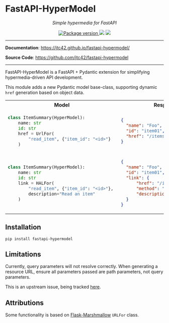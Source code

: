 # FastAPI-HyperModel

<p align="center">
    <em>Simple hypermedia for FastAPI</em>
</p>
<p align="center">
<a href="https://pypi.org/project/fastapi-utils" target="_blank">
    <img src="https://badge.fury.io/py/fastapi-hypermodel.svg" alt="Package version">
</a>
    <img src="https://img.shields.io/pypi/pyversions/fastapi-hypermodel.svg">
    <img src="https://img.shields.io/github/license/jtc42/fastapi-hypermodel.svg">
</p>

---

**Documentation**: <a href="https://jtc42.github.io/fastapi-hypermodel/" target="_blank">https://jtc42.github.io/fastapi-hypermodel/</a>

**Source Code**: <a href="https://github.com/jtc42/fastapi-hypermodel" target="_blank">https://github.com/jtc42/fastapi-hypermodel</a>

---

FastAPI-HyperModel is a FastAPI + Pydantic extension for simplifying hypermedia-driven API development. 

This module adds a new Pydantic model base-class, supporting dynamic `href` generation based on object data.

<table>
<tbody>
<tr>
<th>Model</th>
<th>Response</th>
</tr>
<tr>
<td>

```python
class ItemSummary(HyperModel):
    name: str
    id: str
    href = UrlFor(
        "read_item", {"item_id": "<id>"}
    )
```

</td>
<td>

```json
{
  "name": "Foo",
  "id": "item01",
  "href": "/items/item01"
}
```

</td>
</tr>
<tr></tr>
<tr>
<td>

```python
class ItemSummary(HyperModel):
    name: str
    id: str
    link = HALFor(
        "read_item", {"item_id": "<id>"}, 
        description="Read an item"
    )
```

</td>
<td>

```json
{
  "name": "Foo",
  "id": "item01",
  "link": {
      "href": "/items/item01",
      "method": "GET",
      "description": "Read an item"
  }
}
```

</td>
</tr>
</tbody>
</table>

## Installation

`pip install fastapi-hypermodel`

## Limitations

Currently, query parameters will not resolve correctly. When generating a resource URL, ensure all parameters passed are path parameters, not query parameters.

This is an upstream issue, being tracked [here](https://github.com/encode/starlette/issues/560).

## Attributions

Some functionality is based on [Flask-Marshmallow](https://github.com/marshmallow-code/flask-marshmallow/blob/dev/src/flask_marshmallow/fields.py) `URLFor` class.

